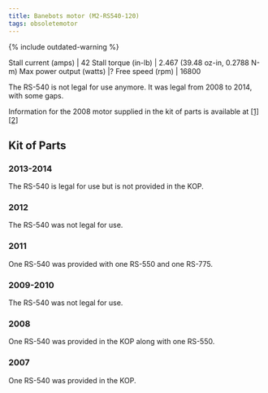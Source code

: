 ```yaml
---
title: Banebots motor (M2-RS540-120)
tags: obsoletemotor
---
```


{% include outdated-warning %}

Stall current (amps) | 42
Stall torque (in-lb) | 2.467 (39.48 oz-in, 0.2788 N-m)
Max power output (watts) |?
Free speed (rpm) | 16800

The RS-540 is not legal for use anymore. It was legal from 2008 to 2014, with some gaps.

Information for the 2008 motor supplied in the kit of parts is available at [[1]](http://banebots.com/pc/MOTOR-BRUSH/M2-RS540-120 "http://banebots.com/pc
/MOTOR-BRUSH/M2-RS540-120") [[2]](http://banebots.com/p/M2-RS550-120 "http://banebots.com/p/M2-RS550-120")

## Kit of Parts

### 2013-2014

The RS-540 is legal for use but is not provided in the KOP.

### 2012

The RS-540 was not legal for use.

### 2011

One RS-540 was provided with one RS-550 and one RS-775.

### 2009-2010

The RS-540 was not legal for use.

### 2008

One RS-540 was provided in the KOP along with one RS-550.

### 2007

One RS-540 was provided in the KOP.
